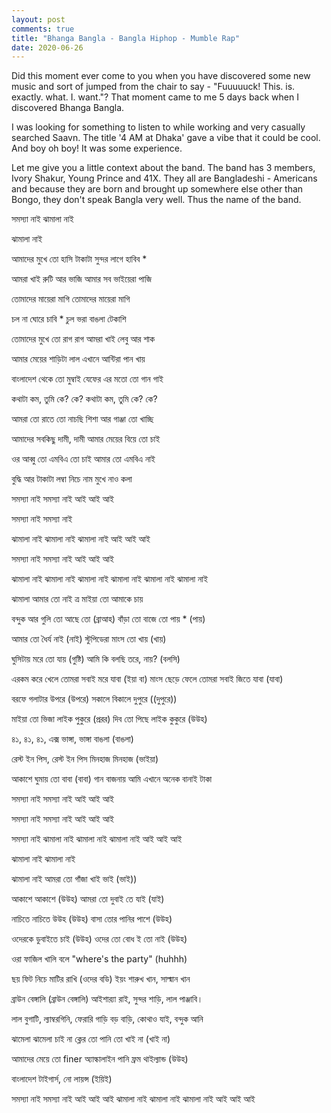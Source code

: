```yaml
---
layout: post
comments: true
title: "Bhanga Bangla - Bangla Hiphop - Mumble Rap"
date: 2020-06-26
---
```


Did this moment ever come to you when you have discovered some new music and sort of jumped from the chair to say - "Fuuuuuck! This. is. exactly. what. I. want."? That moment came to me 5 days back when I discovered Bhanga Bangla. 

I was looking for something to listen to while working and very casually searched Saavn. The title '4 AM at Dhaka' gave a vibe that it could be cool. And boy oh boy! It was some experience. 

Let me give you a little context about the band. The band has 3 members, Ivory Shakur, Young Prince and 41X. They all are Bangladeshi - Americans and because they are born and brought up somewhere else other than Bongo, they don't speak Bangla very well. Thus the name of the band. 

সমস্যা নাই
ঝামালা নাই 

ঝামালা নাই

আমাদের মুখে তো হাসি
টাকাটা সুন্দর লাগে হাবিব * 

আমরা খাই রুটি আর ভাজি
আমার সব ভাইয়েরা পাজি

তোমাদের মায়েরা মাগি
তোমাদের মায়েরা মাগি

চল না ঘোরে চাবি * 
চুল ভরা বাঙলা টেকাশি

তোমাদের মুখে তো রাগ রাগ
আমরা খাই লেবু আর শাক 

আমার মেয়ের শাড়িটা লাল
এখানে আন্টিরা পান খায় 

বাংলাদেশ থেকে তো মুম্বাই 
যেফের এর মতো তো গান গাই 

কথাটা কম, তুমি কে? কে? 
কথাটা কম, তুমি কে? কে? 

আমরা তো রাতে তো নাচছি
শিশা আর গাঞ্জা তো খাচ্ছি 

আমাদের সবকিছু দামী, দামী 
আমার মেয়ের বিয়ে তো চাই

ওর আব্বু তো এমবিএ তো চাই 
আমার তো এমবিএ নাই 

বুদ্ধি আর টাকাটা লম্বা 
নিচে নাম মুখে নাও কলা 

সমস্যা নাই
সমস্যা নাই আই আই আই 

সমস্যা নাই
সমস্যা নাই

ঝামালা নাই ঝামালা নাই
ঝামালা নাই আই আই আই 

সমস্যা নাই
সমস্যা নাই আই আই আই 

ঝামালা নাই ঝামালা নাই
ঝামালা নাই ঝামালা নাই
ঝামালা নাই ঝামালা নাই

ঝামালা আমার তো নাই 
ত্র মাইয়া তো আমাকে চায়

বন্দুক আর গুলি তো আছে তো (ব্রাআহ)
বাঁড়া তো বাজে তো পায় * (পায়)

আমার তো ধৈর্য নাই (নাই) 
স্টুপিডেরা মাংস তো খায় (খায়) 

ঘুসিটায় মরে তো যায় (গুষ্টি)
আমি কি বলছি তরে, নায়? (বলসি)

এরকম করে খেলে তোমরা সবাই মরে যাবা (ইয়া বা)
মাংস ছেড়ে ফেলে তোমরা সবাই জিতে যাবা (যাবা) 

বরফে গলাটার উপরে (উপরে)
সকালে বিকালে দুপুরে ((দুপুরে))

মাইয়া তো ভিজা লাইক পুকুরে (প্ররর)
দিব তো পিছে লাইক কুকুরে (উউহ)

৪১, ৪১, ৪১, এক্স 
ভাঙ্গা, ভাঙ্গা বাঙলা (বাঙলা) 

রেস্ট ইন পিস, রেস্ট ইন পিস
মিনহাজ মিনহাজ (ভাইয়া) 

আকাশে ঘুমায় তো বাবা (বাবা)
গান বাজনায় আমি এখানে অনেক বানাই টাকা 

সমস্যা নাই
সমস্যা নাই আই আই আই 

সমস্যা নাই
সমস্যা নাই আই আই আই 

সমস্যা নাই
ঝামালা নাই ঝামালা নাই
ঝামালা নাই আই আই আই 

ঝামালা নাই ঝামালা নাই

ঝামালা নাই
আমরা তো গাঁজা খাই ভাই (ভাই))

আকাশে আকাশে (উউহ)
আমরা তো দুবাই তে যাই (যাই)

নাচিতে নাচিতে উউহ (উউহ)
বাসা তোর পানির পাশে (উউহ)

ওদেরকে ডুবাইতে চাই (উউহ)
ওদের তো বোধ ই তো নাই (উউহ)

ওরা ফাজিল খালি বলে 
"where's the party" (huhhh) 

ছয় ফিট নিচে মাটির রাখি (ওদের বডি)
ইয়ং শারুখ খান, সাল্মান খান

ব্রাউন বেঙ্গালি (ব্রাউন বেঙ্গালি)
আইশার‍্যা রাই, সুন্দর শাড়ি, লাল পাঞ্জাবি। 

লাল বুগাটি, ল্যাম্বরগিনি, ফেরারি গাড়ি 
বড় বাড়ি, 
কোথাও যাই, বন্দুক আনি

ঝামেলা ঝামেলা চাই না
ক্লের তো পানি তো খাই না (খাই না)

আমাদের মেয়ে তো finer
অ্যাল্কালাইন পানি ফ্রম থাইল্যান্ড (উউহ)

বাংলাদেশ টাইগার্স, নো লায়ন্স (ইয়িই)


সমস্যা নাই
সমস্যা নাই আই আই আই 
ঝামালা নাই ঝামালা নাই
ঝামালা নাই আই আই আই 
